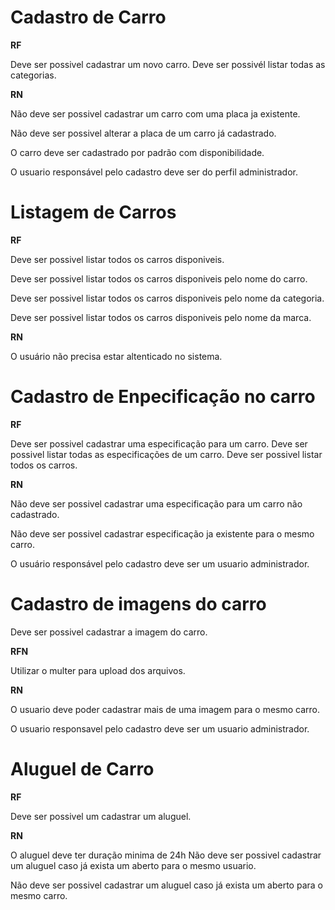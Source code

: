 # Cadastro de Carro

**RF**

Deve ser possivel cadastrar um novo carro.
Deve ser possivél listar todas as categorias.

**RN**

Não deve ser possivel cadastrar um carro com uma placa ja existente.

Não deve ser possivel alterar a placa de um carro já cadastrado.

O carro deve ser cadastrado por padrão com disponibilidade.

O usuario responsável pelo cadastro deve ser do perfil administrador.
# Listagem de Carros

**RF**

Deve ser possivel listar todos os carros disponiveis.

Deve ser possivel listar todos os carros disponiveis pelo nome do carro.

Deve ser possivel listar todos os carros disponiveis pelo nome da categoria.

Deve ser possivel listar todos os carros disponiveis pelo nome da marca.

**RN**

O usuário não precisa estar altenticado no sistema.

# Cadastro de Enpecificação no carro

**RF**

Deve ser possivel cadastrar uma especificação para um carro.
Deve ser possivel listar todas as especificações de um carro.
Deve ser possivel listar todos os carros.

**RN**

Não deve ser possivel cadastrar uma especificação para um carro não cadastrado.

Não deve ser possivel cadastrar especificação ja existente para o mesmo carro.

O usuário responsável pelo cadastro deve ser um usuario administrador.

# Cadastro de imagens do carro

Deve ser possivel cadastrar a imagem do carro.


**RFN**

Utilizar o multer para upload dos arquivos.

**RN**

O usuario deve poder cadastrar mais de uma imagem para o mesmo carro.

O usuario responsavel pelo cadastro deve ser um usuario administrador.

# Aluguel de Carro

**RF**

Deve ser possivel um cadastrar um aluguel.

**RN**

O aluguel deve ter duração minima de 24h
Não deve ser possivel cadastrar um aluguel caso já exista um aberto para o mesmo usuario.

Não deve ser possivel cadastrar um aluguel caso já exista um aberto para o mesmo carro.